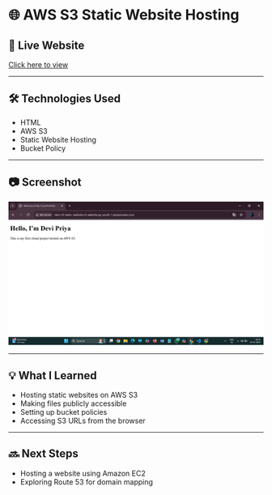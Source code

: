 # 🌐 AWS S3 Static Website Hosting

## 🔗 Live Website
[Click here to view](http://devi-s3-static-website.s3-website.ap-south-1.amazonaws.com)

---

## 🛠️ Technologies Used
- HTML
- AWS S3
- Static Website Hosting
- Bucket Policy

---
## 📷 Screenshot
![Website Output](website-output.png)

---

## 💡 What I Learned
- Hosting static websites on AWS S3
- Making files publicly accessible
- Setting up bucket policies
- Accessing S3 URLs from the browser

---

## 🔜 Next Steps
- Hosting a website using Amazon EC2
- Exploring Route 53 for domain mapping
